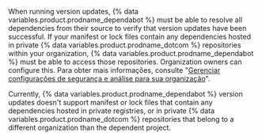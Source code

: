 When running version updates, {% data variables.product.prodname_dependabot %} must be able to resolve all dependencies from their source to verify that version updates have been successful. If your manifest or lock files contain any dependencies hosted in private {% data variables.product.prodname_dotcom %} repositories within your organization, {% data variables.product.prodname_dependabot %} must be able to access those repositories. Organization owners can configure this. Para obter mais informações, consulte "[Gerenciar configurações de segurança e análise para sua organização](/github/setting-up-and-managing-organizations-and-teams/managing-security-and-analysis-settings-for-your-organization#allowing-dependabot-to-access-private-repositories)".

Currently, {% data variables.product.prodname_dependabot %} version updates doesn't support manifest or lock files that contain any dependencies hosted in private registries, or in private {% data variables.product.prodname_dotcom %} repositories that belong to a different organization than the dependent project. 